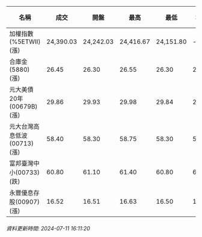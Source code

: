 | 名稱 | 成交 | 開盤 | 最高 | 最低 | 均價 | 成交金額(億) | 昨收 | 漲跌幅 | 漲跌 | 總量 | 昨量 | 振幅 |
| -------- | -------- | -------- | -------- |-------- | -------- | -------- |-------- |-------- |-------- | -------- | -------- |-------- |
|加權指數(%5ETWII) (漲)|24,390.03|24,242.03|24,416.67|24,151.80|-|5,580.68|24,007.08|1.60%|382.95|11,769,329|0|1.10%|
|合庫金(5880) (漲)|26.45|26.30|26.55|26.30|26.43|3.25|26.30|0.57%|0.15|12,299|11,727|0.95%|
|元大美債20年(00679B) (漲)|29.86|29.93|29.98|29.84|29.90|18.77|29.84|0.07%|0.02|62,791|58,284|0.47%|
|元大台灣高息低波(00713) (漲)|58.40|58.30|58.75|58.30|58.45|6.72|58.20|0.34%|0.20|11,491|13,682|0.77%|
|富邦臺灣中小(00733) (跌)|60.80|61.10|61.40|60.80|61.13|1.47|60.85|0.08%|0.05|2,405|1,596|0.99%|
|永豐優息存股(00907) (漲)|16.52|16.51|16.63|16.50|16.56|0.391|16.47|0.30%|0.05|2,358|1,672|0.79%|
###### 資料更新時間: 2024-07-11 16:11:20